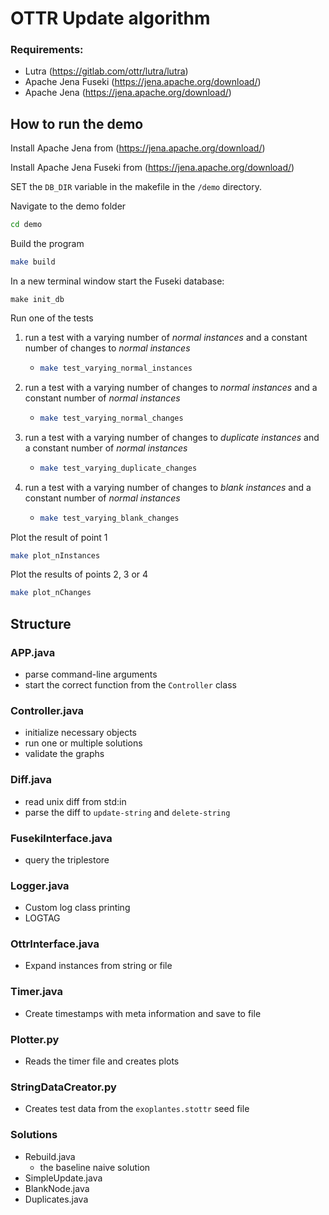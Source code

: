 # OTTR Update algorithm

### Requirements:
* Lutra (https://gitlab.com/ottr/lutra/lutra)
* Apache Jena Fuseki (https://jena.apache.org/download/)
* Apache Jena (https://jena.apache.org/download/)

## How to run the demo
Install Apache Jena from (https://jena.apache.org/download/)

Install Apache Jena Fuseki from (https://jena.apache.org/download/)

SET the `DB_DIR` variable in the makefile in the `/demo` directory.

Navigate to the demo folder
```bash
cd demo
```

Build the program
```bash
make build
```

In a new terminal window start the Fuseki database:
```
make init_db
```

Run one of the tests
1. run a test with a varying number of *normal instances* and a constant number of changes to *normal instances*
    - ```bash
      make test_varying_normal_instances
      ```
2. run a test with a varying number of changes to *normal instances* and a constant number of *normal instances*
    - ```bash
      make test_varying_normal_changes
      ```
3. run a test with a varying number of changes to *duplicate instances* and a constant number of *normal instances*
    - ```bash
      make test_varying_duplicate_changes
      ```
4. run a test with a varying number of changes to *blank instances* and a constant number of *normal instances*
    - ```bash
      make test_varying_blank_changes
      ```

Plot the result of point 1
```bash
make plot_nInstances
```

Plot the results of points 2, 3 or 4
```bash
make plot_nChanges
```

<!-- ## Configure the makefile
In the example_temp directory, we see an example of a makefile.

The default inputs have to be specified:
- `TEMPDIR`: the absolute path to your temp directory
- `INSTANCE_FILE`: the filename of the instance file. 
  - The filename is automatically appended "new_" or "old_"
- `TEMPLATE_FILE`: the filename of the file containing templates
- `TIMER`: the name of the file where timestamps are saved
- `SOLUTIONS`: String of space-separated solution names.

NB: INSTANCE_FILE, TEMPLATE_FILE and TIMER have to be stored in the temp directory.  -->


## Structure
### APP.java
  - parse command-line arguments
  - start the correct function from the `Controller` class
### Controller.java
  - initialize necessary objects 
  - run one or multiple solutions
  - validate the graphs
### Diff.java
  - read unix diff from std:in
  - parse the diff to `update-string` and `delete-string`
### FusekiInterface.java
  - query the triplestore
### Logger.java
  - Custom log class printing
  - LOGTAG
### OttrInterface.java
  - Expand instances from string or file
### Timer.java
  - Create timestamps with meta information and save to file
###  Plotter.py
  - Reads the timer file and creates plots
### StringDataCreator.py
  - Creates test data from the `exoplantes.stottr` seed file    
### Solutions
  - Rebuild.java
    - the baseline naive solution
  - SimpleUpdate.java
  - BlankNode.java
  - Duplicates.java

<!-- 
## Timing:
Timing is done by the Timer class. A `timer` object is passed to the different classes to be timed. The times are written to a file in the `temp` folder specified by the TIME variable in the make file.

the times are written in the format:
```
<instances> ; <changes> ; <solution> ; <tag> ; <time>
```

Recording a split:
```java
timer.newSplit("label", "solutionName", <instances>, <changes>)
```

- N.B.: The first split needs to have the label "start" 
- N.B.: The last  split needs to have the label "end"  -->
